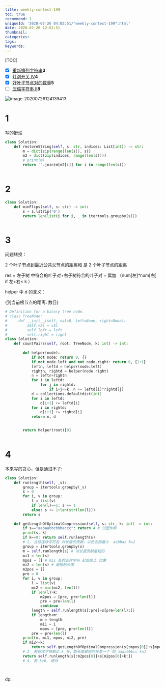 ```yaml
---
title: weekly-contest-199
toc: true
recommend: 1
uniqueId: '2020-07-26 04:02:51/"weekly-contest-199".html'
date: 2020-07-26 12:02:51
thumbnail:
categories:
tags:
keywords:
---
```


[TOC]

- [x] [重新排列字符串](https://leetcode-cn.com/contest/weekly-contest-199/problems/shuffle-string/)**3**
- [x] [灯泡开关 IV](https://leetcode-cn.com/contest/weekly-contest-199/problems/bulb-switcher-iv/)**4**
- [x] [好叶子节点对的数量](https://leetcode-cn.com/contest/weekly-contest-199/problems/number-of-good-leaf-nodes-pairs/)**5**
- [ ] [压缩字符串 II](https://leetcode-cn.com/contest/weekly-contest-199/problems/string-compression-ii/)**8**

![image-20200726124139413](https://i.loli.net/2020/07/26/YJGIPEnlWVQNHwU.png)

<!--more-->



# 1

写的挺烂

```python
class Solution:
    def restoreString(self, s: str, indices: List[int]) -> str:
        m = dict(zip(range(len(s)), s))
        m2 = dict(zip(indices, range(len(s))))
        # print(m)
        return ''.join(m[m2[i]] for i in range(len(s)))
        
```

# 2

```python
class Solution:
    def minFlips(self, s: str) -> int:
        s = s.lstrip('0')
        return len(list(i for i, _ in itertools.groupby(s)))
        
```

# 3

问题转换：

2 个叶子节点到最近公共父节点的距离和 是 2 个叶子节点的距离

res = 左子树 中符合的叶子对+右子树符合的叶子对 + 累加 （num[左]*num[右] if 左+右< k ）

helper 中 d 的含义：

{到当前根节点的距离: 数目}

```python
# Definition for a binary tree node.
# class TreeNode:
#     def __init__(self, val=0, left=None, right=None):
#         self.val = val
#         self.left = left
#         self.right = right
class Solution:
    def countPairs(self, root: TreeNode, k: int) -> int:
        
        def helper(node):
            if not node: return 0, {}
            if not node.left and not node.right: return 0, {1:1}
            leftn, leftd = helper(node.left)
            rightn, rightd = helper(node.right)
            n = leftn+rightn
            for i in leftd:
                for j in rightd:
                    if i+j<=k: n += leftd[i]*rightd[j]
            d = collections.defaultdict(int)
            for i in leftd:
                d[i+1] += leftd[i]
            for i in rightd:
                d[i+1] += rightd[i]
            return n, d
            

        return helper(root)[0]
        
```

# 4

本来写的贪心，但是通过不了:

```python
class Solution:
    def runlength(self, _s):
        group = itertools.groupby(_s)
        s = 0
        for i, v in group:
            l = list(v)
            if len(l)==1: s += 1
            else: s += 1+len(str(len(l)))
        return s
    
    def getLengthOfOptimalCompression(self, s: str, k: int) -> int:
        if s=="aabaabbcbbbaccc": return 4 # 试图作弊
        print(s, k)
        if k==0: return self.runlength(s)
        # 1. 去除连续字符后 对长度的贡献，以此去除最小  aabbaa k=2
        group = itertools.groupby(s)
        m = self.runlength(s) # 对长度贡献最短的
        mi1 = len(s)
        mpos = [] # mi1 处的连续字符 起始终止 位置
        mi2 = len(s) # 最短的长度
        m2pos = []
        pre = 0
        for i, v in group:
            l = list(v)
            mi2 = min(mi2, len(l))
            if len(l)>k:
                m2pos = [pre, pre+len(l)]
                pre = pre+len(l)
                continue
            length = self.runlength(s[:pre]+s[pre+len(l):])
            if length<m:
                m = length
                mi1 = i
                mpos = [pre, pre+len(l)]
            pre = pre+len(l)
        print(m, mi1, mpos, mi2, pre)
        if mi2<=k:
            return self.getLengthOfOptimalCompression(s[:mpos[0]]+s[mpos[1]:], k-(mpos[1]-mpos[0]))
        # 2. 若连续字符都比 k 长，取长度最短的任意一个 如 aaaabbbcc k=1
        return self.runlength(s[:m2pos[0]]+s[m2pos[0]+k:])
        # 4. 若 k>0, 递归
        
        
```



dp:

